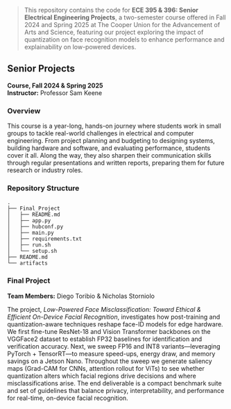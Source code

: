 > This repository contains the code for **ECE 395 & 396: Senior Electrical Engineering Projects**, a two-semester course offered in Fall 2024 and Spring 2025 at The Cooper Union for the Advancement of Arts and Science, featuring our project exploring the impact of quantization on face recognition models to enhance performance and explainability on low-powered devices.


## Senior Projects
**Course, Fall 2024 & Spring 2025**  
**Instructor:** Professor Sam Keene   


###  Overview

This course is a year-long, hands-on journey where students work in small groups to tackle real-world challenges in electrical and computer engineering. From project planning and budgeting to designing systems, building hardware and software, and evaluating performance, students cover it all. Along the way, they also sharpen their communication skills through regular presentations and written reports, preparing them for future research or industry roles.


### Repository Structure
```
.
├── Final_Project
│   ├── README.md
│   ├── app.py
│   ├── hubconf.py
│   ├── main.py
│   ├── requirements.txt
│   ├── run.sh
│   └── setup.sh
├── README.md
└── artifacts
```

### Final Project
**Team Members:** Diego Toribio & Nicholas Storniolo

The project, *Low-Powered Face Misclassification: Toward Ethical & Efficient On-Device Facial Recognition*, investigates how post-training and quantization-aware techniques reshape face-ID models for edge hardware. We first fine-tune ResNet-18 and Vision Transformer backbones on the VGGFace2 dataset to establish FP32 baselines for identification and verification accuracy. Next, we sweep FP16 and INT8 variants—leveraging PyTorch + TensorRT—to measure speed-ups, energy draw, and memory savings on a Jetson Nano. Throughout the sweep we generate saliency maps (Grad-CAM for CNNs, attention rollout for ViTs) to see whether quantization alters which facial regions drive decisions and where misclassifications arise. The end deliverable is a compact benchmark suite and set of guidelines that balance privacy, interpretability, and performance for real-time, on-device facial recognition.
